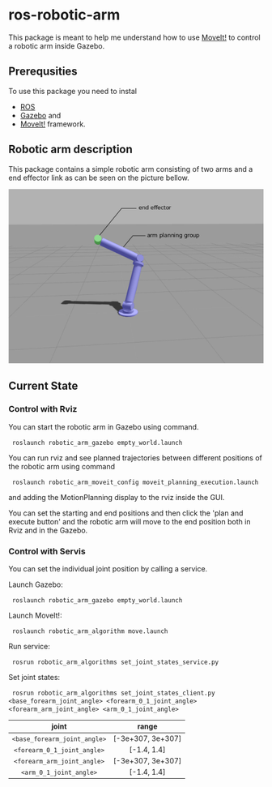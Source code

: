 # ros-robotic-arm

This package is meant to help me understand how to use [MoveIt!](https://moveit.ros.org/) to control a robotic arm inside Gazebo. 

## Prerequsities

To use this package you need to instal 
- [ROS](http://www.ros.org/) 
- [Gazebo](http://gazebosim.org/) and 
- [MoveIt!](https://moveit.ros.org/) framework. 

## Robotic arm description

This package contains a simple robotic arm consisting of two arms and a end effector link as can be seen on the picture bellow. 

![future robotic arm](doc/img/arm.png)

## Current State

### Control with Rviz
You can start the robotic arm in Gazebo using command.

     roslaunch robotic_arm_gazebo empty_world.launch 
  
You can run rviz and see planned trajectories between different positions of the robotic arm using command

     roslaunch robotic_arm_moveit_config moveit_planning_execution.launch

and adding the MotionPlanning display to the rviz inside the GUI.

You can set the starting and end positions and then click the 'plan and execute button' and the robotic arm will move to the end position both in Rviz and in the Gazebo.

### Control with Servis

You can set the individual joint position by calling a service. 

Launch Gazebo:

     roslaunch robotic_arm_gazebo empty_world.launch 

Launch MoveIt!:

     roslaunch robotic_arm_algorithm move.launch

Run service:

     rosrun robotic_arm_algorithms set_joint_states_service.py

Set joint states:

     rosrun robotic_arm_algorithms set_joint_states_client.py <base_forearm_joint_angle> <forearm_0_1_joint_angle> <forearm_arm_joint_angle> <arm_0_1_joint_angle>

|joint                        |range              |
|:---------------------------:|:-----------------:|
|`<base_forearm_joint_angle>` | [-3e+307, 3e+307] |
|`<forearm_0_1_joint_angle>`  | [-1.4, 1.4]       |
|`<forearm_arm_joint_angle>`  | [-3e+307, 3e+307] |
|`<arm_0_1_joint_angle>`      | [-1.4, 1.4]       |
